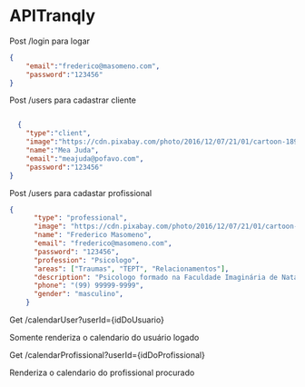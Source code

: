 # APITranqly

Post /login para logar

```json
{
	"email":"frederico@masomeno.com",
	"password":"123456"
}

```

Post /users para cadastrar cliente

```json

  {
	"type":"client",
	"image":"https://cdn.pixabay.com/photo/2016/12/07/21/01/cartoon-1890438_960_720.jpg",
	"name":"Mea Juda",
	"email":"meajuda@pofavo.com",
	"password":"123456"
}

```

Post /users para cadastar profissional
```json
{
      "type": "professional",
      "image": "https://cdn.pixabay.com/photo/2016/12/07/21/01/cartoon-1890438_960_720.jpg",
      "name": "Frederico Masomeno",
      "email": "frederico@masomeno.com",
      "password": "123456",
      "profession": "Psicologo",
      "areas": ["Traumas", "TEPT", "Relacionamentos"],
      "description": "Psicologo formado na Faculdade Imaginária de Natanlandiacom especialização em traumas e relacionamentos. Com experiência em muitos lugares loucos mano. Dattebayo.",
      "phone": "(99) 99999-9999",
      "gender": "masculino",
    }
```
Get /calendarUser?userId={idDoUsuario}

Somente renderiza o calendario do usuário logado

Get /calendarProfissional?userId={idDoProfissional}

Renderiza o calendario do profissional procurado
